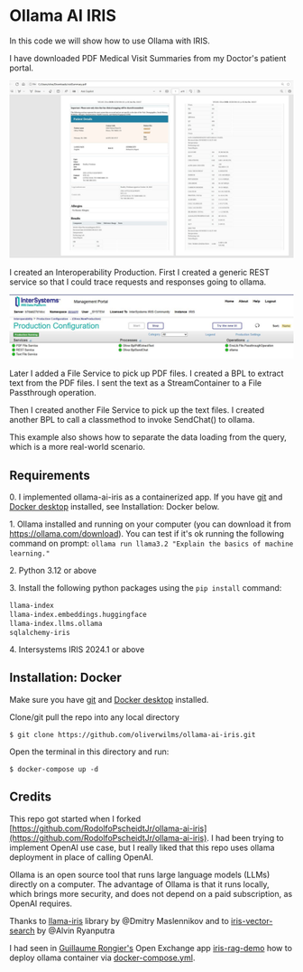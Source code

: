 # Ollama AI IRIS

In this code we will show how to use Ollama with IRIS.

I have downloaded PDF Medical Visit Summaries from my Doctor's patient portal.

![screenshot](https://github.com/oliverwilms/bilder/blob/main/visitSummary.JPG)

I created an Interoperability Production. First I created a generic REST service so that I could trace requests and responses going to ollama.

![screenshot](https://github.com/oliverwilms/bilder/blob/main/Oliver_NewProduction.JPG)

Later I added a File Service to pick up PDF files. I created a BPL to extract text from the PDF files. I sent the text as a StreamContainer to a File Passthrough operation.

Then I created another File Service to pick up the text files. I created another BPL to call a classmethod to invoke SendChat() to ollama.


This example also shows how to separate the data loading from the query, which is a more real-world scenario.

## Requirements

0\. I implemented ollama-ai-iris as a containerized app. If you have [git](https://git-scm.com/book/en/v2/Getting-Started-Installing-Git) and [Docker desktop](https://www.docker.com/products/docker-desktop) installed, see Installation: Docker below.

1\. Ollama installed and running on your computer (you can download it from https://ollama.com/download). You can test if it's ok running the following command on prompt: `ollama run llama3.2 "Explain the basics of machine learning."`

2\. Python 3.12 or above

3\. Install the following python packages using the `pip install` command:
```
llama-index
llama-index.embeddings.huggingface
llama-index.llms.ollama
sqlalchemy-iris
```

4\. Intersystems IRIS 2024.1 or above

## Installation: Docker

Make sure you have [git](https://git-scm.com/book/en/v2/Getting-Started-Installing-Git) and [Docker desktop](https://www.docker.com/products/docker-desktop) installed.

Clone/git pull the repo into any local directory

```
$ git clone https://github.com/oliverwilms/ollama-ai-iris.git
```

Open the terminal in this directory and run:

```
$ docker-compose up -d
```





## Credits

This repo got started when I forked [https://github.com/RodolfoPscheidtJr/ollama-ai-iris](https://github.com/RodolfoPscheidtJr/ollama-ai-iris). I had been trying to implement OpenAI use case, but I really liked that this repo uses ollama deployment in place of calling OpenAI.

Ollama is an open source tool that runs large language models (LLMs) directly on a computer. The advantage of Ollama is that it runs locally, which brings more security, and does not depend on a paid subscription, as OpenAI requires.

Thanks to [llama-iris](https://openexchange.intersystems.com/package/llama-iris) library by @Dmitry Maslennikov and to [iris-vector-search](https://openexchange.intersystems.com/package/iris-vector-search) by @Alvin Ryanputra 

I had seen in [Guillaume Rongier's](https://github.com/grongierisc) Open Exchange app [iris-rag-demo](https://openexchange.intersystems.com/package/iris-rag-demo) how to deploy ollama container via [docker-compose.yml](https://github.com/grongierisc/iris-rag-demo/blob/master/docker-compose.yml).
